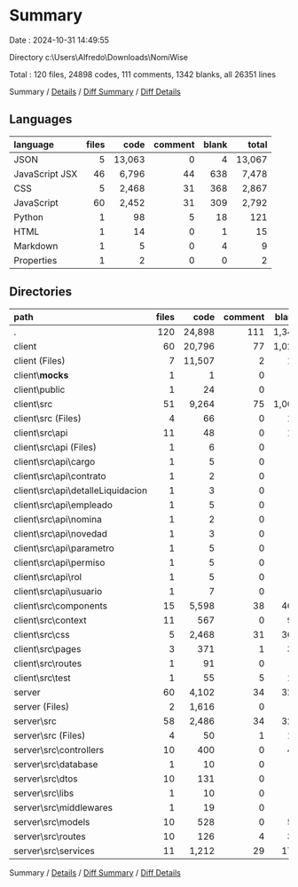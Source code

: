 # Summary

Date : 2024-10-31 14:49:55

Directory c:\\Users\\Alfredo\\Downloads\\NomiWise

Total : 120 files,  24898 codes, 111 comments, 1342 blanks, all 26351 lines

Summary / [Details](details.md) / [Diff Summary](diff.md) / [Diff Details](diff-details.md)

## Languages
| language | files | code | comment | blank | total |
| :--- | ---: | ---: | ---: | ---: | ---: |
| JSON | 5 | 13,063 | 0 | 4 | 13,067 |
| JavaScript JSX | 46 | 6,796 | 44 | 638 | 7,478 |
| CSS | 5 | 2,468 | 31 | 368 | 2,867 |
| JavaScript | 60 | 2,452 | 31 | 309 | 2,792 |
| Python | 1 | 98 | 5 | 18 | 121 |
| HTML | 1 | 14 | 0 | 1 | 15 |
| Markdown | 1 | 5 | 0 | 4 | 9 |
| Properties | 1 | 2 | 0 | 0 | 2 |

## Directories
| path | files | code | comment | blank | total |
| :--- | ---: | ---: | ---: | ---: | ---: |
| . | 120 | 24,898 | 111 | 1,342 | 26,351 |
| client | 60 | 20,796 | 77 | 1,020 | 21,893 |
| client (Files) | 7 | 11,507 | 2 | 14 | 11,523 |
| client\\__mocks__ | 1 | 1 | 0 | 0 | 1 |
| client\\public | 1 | 24 | 0 | 0 | 24 |
| client\\src | 51 | 9,264 | 75 | 1,006 | 10,345 |
| client\\src (Files) | 4 | 66 | 0 | 18 | 84 |
| client\\src\\api | 11 | 48 | 0 | 13 | 61 |
| client\\src\\api (Files) | 1 | 6 | 0 | 2 | 8 |
| client\\src\\api\\cargo | 1 | 5 | 0 | 1 | 6 |
| client\\src\\api\\contrato | 1 | 2 | 0 | 1 | 3 |
| client\\src\\api\\detalleLiquidacion | 1 | 3 | 0 | 1 | 4 |
| client\\src\\api\\empleado | 1 | 5 | 0 | 1 | 6 |
| client\\src\\api\\nomina | 1 | 2 | 0 | 1 | 3 |
| client\\src\\api\\novedad | 1 | 3 | 0 | 1 | 4 |
| client\\src\\api\\parametro | 1 | 5 | 0 | 1 | 6 |
| client\\src\\api\\permiso | 1 | 5 | 0 | 1 | 6 |
| client\\src\\api\\rol | 1 | 5 | 0 | 1 | 6 |
| client\\src\\api\\usuario | 1 | 7 | 0 | 2 | 9 |
| client\\src\\components | 15 | 5,598 | 38 | 467 | 6,103 |
| client\\src\\context | 11 | 567 | 0 | 91 | 658 |
| client\\src\\css | 5 | 2,468 | 31 | 368 | 2,867 |
| client\\src\\pages | 3 | 371 | 1 | 30 | 402 |
| client\\src\\routes | 1 | 91 | 0 | 7 | 98 |
| client\\src\\test | 1 | 55 | 5 | 12 | 72 |
| server | 60 | 4,102 | 34 | 322 | 4,458 |
| server (Files) | 2 | 1,616 | 0 | 2 | 1,618 |
| server\\src | 58 | 2,486 | 34 | 320 | 2,840 |
| server\\src (Files) | 4 | 50 | 1 | 10 | 61 |
| server\\src\\controllers | 10 | 400 | 0 | 45 | 445 |
| server\\src\\database | 1 | 10 | 0 | 1 | 11 |
| server\\src\\dtos | 10 | 131 | 0 | 0 | 131 |
| server\\src\\libs | 1 | 10 | 0 | 2 | 12 |
| server\\src\\middlewares | 1 | 19 | 0 | 2 | 21 |
| server\\src\\models | 10 | 528 | 0 | 52 | 580 |
| server\\src\\routes | 10 | 126 | 4 | 34 | 164 |
| server\\src\\services | 11 | 1,212 | 29 | 174 | 1,415 |

Summary / [Details](details.md) / [Diff Summary](diff.md) / [Diff Details](diff-details.md)